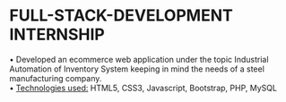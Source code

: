 # FULL-STACK-DEVELOPMENT INTERNSHIP 

• Developed an ecommerce web application under the topic Industrial Automation of Inventory 
System keeping in mind the needs of a steel manufacturing company.<br>
• <ins>Technologies used:</ins> HTML5, CSS3, Javascript, Bootstrap, PHP, MySQL


